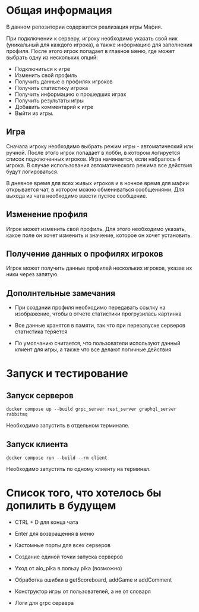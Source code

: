 # Общая информация

В данном репозитории содержится реализация игры Мафия.

При подключении к серверу, игроку необходимо указать свой ник (уникальный для каждого игрока), а также информацию для заполнения профиля. После этого игрок попадает в главное меню, где может выбрать одну из нескольких опций:
- Подключиться к игре
- Изменить свой профиль
- Получить данные о профилях игроков
- Получить статистику игрока
- Получить информацию о прошедших играх
- Получить результаты игры
- Добавить комментарий к игре
- Выйти из игры.

## Игра

Сначала игроку необходимо выбрать режим игры - автоматический или ручной. После этого игрок попадает в лобби, в котором логируется список подключенных игроков. Игра начинается, если набралось 4 игрока. В случае использования автоматического режима все действия будут логироваться.

В дневное время для всех живых игроков и в ночное время для мафии открывается чат, в котором можно обмениваться сообщениями. Для выхода из чата необходимо ввести пустое сообщение.

## Изменение профиля

Игрок может изменить свой профиль. Для этого необходимо указать, какое поле он хочет изменить и значение, которое он хочет установить.

## Получение данных о профилях игроков

Игрок может получить данные профилей нескольких игроков, указав их ники через запятую.

## Дополнтельные замечания

- При создании профиля необходимо передавать ссылку на изображение, чтобы в отчете статистики прогрузилась картинка

- Все данные хранятся в памяти, так что при перезапуске серверов статистика теряется

- По умолчанию считается, что пользователи используют данный клиент для игры, а также что все делают логичные действия

# Запуск и тестирование

## Запуск серверов

```
docker compose up --build grpc_server rest_server graphql_server rabbitmq
```

Необходимо запустить в отдельном терминале.

## Запуск клиента

```
docker compose run --build --rm client
```

Необходимо запустить по одному клиенту на терминал.

# Список того, что хотелось бы допилить в будущем

- CTRL + D для конца чата

- Enter для возвращения в меню

- Кастомные порты для всех серверов

- Создание единой точки запуска серверов

- Уход от aio_pika в пользу pika (возможно)

- Обработка ошибки в getScoreboard, addGame и addComment

- Конструктор игры от пользователей, а не от словаря

- Логи для grpc сервера
